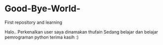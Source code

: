 # Good-Bye-World-
First repository and learning

Halo..
Perkenalkan user saya dinamakan thufain
Sedang belajar dan belajar pemrograman python
terima kasih :)
